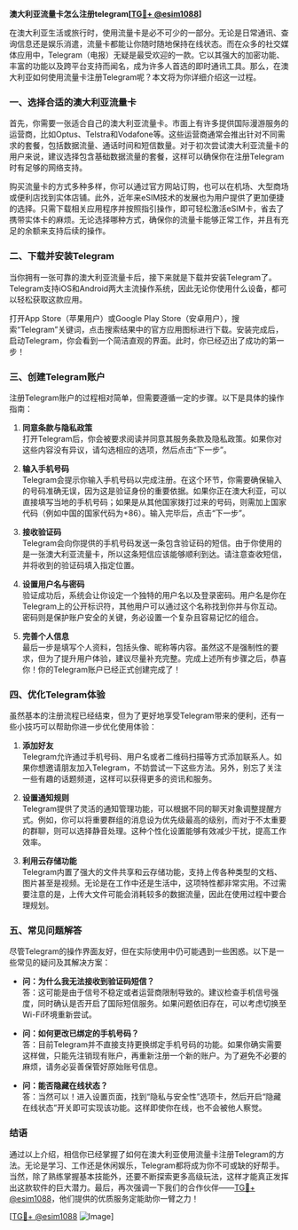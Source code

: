 **澳大利亚流量卡怎么注册telegram[[TG💪+ @esim1088](https://t.me/s/esim1088)]**

在澳大利亚生活或旅行时，使用流量卡是必不可少的一部分。无论是日常通讯、查询信息还是娱乐消遣，流量卡都能让你随时随地保持在线状态。而在众多的社交媒体应用中，Telegram（电报）无疑是最受欢迎的一款。它以其强大的加密功能、丰富的功能以及跨平台支持而闻名，成为许多人首选的即时通讯工具。那么，在澳大利亚如何使用流量卡注册Telegram呢？本文将为你详细介绍这一过程。

### **一、选择合适的澳大利亚流量卡**

首先，你需要一张适合自己的澳大利亚流量卡。市面上有许多提供国际漫游服务的运营商，比如Optus、Telstra和Vodafone等。这些运营商通常会推出针对不同需求的套餐，包括数据流量、通话时间和短信数量。对于初次尝试澳大利亚流量卡的用户来说，建议选择包含基础数据流量的套餐，这样可以确保你在注册Telegram时有足够的网络支持。

购买流量卡的方式多种多样，你可以通过官方网站订购，也可以在机场、大型商场或便利店找到实体店铺。此外，近年来eSIM技术的发展也为用户提供了更加便捷的选择。只需下载相关应用程序并按照指引操作，即可轻松激活eSIM卡，省去了携带实体卡的麻烦。无论选择哪种方式，确保你的流量卡能够正常工作，并且有充足的余额来支持后续的操作。

### **二、下载并安装Telegram**

当你拥有一张可靠的澳大利亚流量卡后，接下来就是下载并安装Telegram了。Telegram支持iOS和Android两大主流操作系统，因此无论你使用什么设备，都可以轻松获取这款应用。

打开App Store（苹果用户）或Google Play Store（安卓用户），搜索“Telegram”关键词，点击搜索结果中的官方应用图标进行下载。安装完成后，启动Telegram，你会看到一个简洁直观的界面。此时，你已经迈出了成功的第一步！

### **三、创建Telegram账户**

注册Telegram账户的过程相对简单，但需要遵循一定的步骤。以下是具体的操作指南：

1. **同意条款与隐私政策**  
   打开Telegram后，你会被要求阅读并同意其服务条款及隐私政策。如果你对这些内容没有异议，请勾选相应的选项，然后点击“下一步”。

2. **输入手机号码**  
   Telegram会提示你输入手机号码以完成注册。在这个环节，你需要确保输入的号码准确无误，因为这是验证身份的重要依据。如果你正在澳大利亚，可以直接填写当地的手机号码；如果是从其他国家拨打过来的号码，则需加上国家代码（例如中国的国家代码为+86）。输入完毕后，点击“下一步”。

3. **接收验证码**  
   Telegram会向你提供的手机号码发送一条包含验证码的短信。由于你使用的是一张澳大利亚流量卡，所以这条短信应该能够顺利到达。请注意查收短信，并将收到的验证码填入指定位置。

4. **设置用户名与密码**  
   验证成功后，系统会让你设定一个独特的用户名以及登录密码。用户名是你在Telegram上的公开标识符，其他用户可以通过这个名称找到你并与你互动。密码则是保护账户安全的关键，务必设置一个复杂且容易记忆的组合。

5. **完善个人信息**  
   最后一步是填写个人资料，包括头像、昵称等内容。虽然这不是强制性的要求，但为了提升用户体验，建议尽量补充完整。完成上述所有步骤之后，恭喜你！你的Telegram账户已经正式创建完成了！

### **四、优化Telegram体验**

虽然基本的注册流程已经结束，但为了更好地享受Telegram带来的便利，还有一些小技巧可以帮助你进一步优化使用体验：

1. **添加好友**  
   Telegram允许通过手机号码、用户名或者二维码扫描等方式添加联系人。如果你想邀请朋友加入Telegram，不妨尝试一下这些方法。另外，别忘了关注一些有趣的话题频道，这样可以获得更多的资讯和服务。

2. **设置通知规则**  
   Telegram提供了灵活的通知管理功能，可以根据不同的聊天对象调整提醒方式。例如，你可以将重要群组的消息设为优先级最高的级别，而对于不太重要的群聊，则可以选择静音处理。这种个性化设置能够有效减少干扰，提高工作效率。

3. **利用云存储功能**  
   Telegram内置了强大的文件共享和云存储功能，支持上传各种类型的文档、图片甚至是视频。无论是在工作中还是生活中，这项特性都非常实用。不过需要注意的是，上传大文件可能会消耗较多的数据流量，因此在使用过程中要合理规划。

### **五、常见问题解答**

尽管Telegram的操作界面友好，但在实际使用中仍可能遇到一些困惑。以下是一些常见的疑问及其解决方案：

- **问：为什么我无法接收到验证码短信？**  
  答：这可能是由于信号不稳定或者运营商限制导致的。建议检查手机信号强度，同时确认是否开启了国际短信服务。如果问题依旧存在，可以考虑切换至Wi-Fi环境重新尝试。

- **问：如何更改已绑定的手机号码？**  
  答：目前Telegram并不直接支持更换绑定手机号码的功能。如果你确实需要这样做，只能先注销现有账户，再重新注册一个新的账户。为了避免不必要的麻烦，请务必妥善保管好原始账号信息。

- **问：能否隐藏在线状态？**  
  答：当然可以！进入设置页面，找到“隐私与安全性”选项卡，然后开启“隐藏在线状态”开关即可实现该功能。这样即使你在线，也不会被他人察觉。

### **结语**

通过以上介绍，相信你已经掌握了如何在澳大利亚使用流量卡注册Telegram的方法。无论是学习、工作还是休闲娱乐，Telegram都将成为你不可或缺的好帮手。当然，除了熟练掌握基本技能外，还要不断探索更多高级玩法，这样才能真正发挥出这款软件的巨大潜力。最后，再次强调一下我们的合作伙伴——[TG💪+ @esim1088](https://t.me/s/esim1088)，他们提供的优质服务定能助你一臂之力！

[[TG💪+ @esim1088](https://t.me/s/esim1088) ![Image](https://i.postimg.cc/4NQfJmqS/Snipaste-2025-05-13-00-14-12.png)]